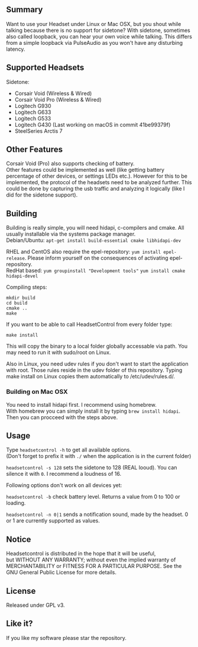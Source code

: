 ## Summary

Want to use your Headset under Linux or Mac OSX, but you shout while talking because there is no support for sidetone? With sidetone, sometimes also called loopback, you can hear your own voice while
talking. This differs from a simple loopback via PulseAudio as you won't have any disturbing latency.

## Supported Headsets

Sidetone:
- Corsair Void (Wireless & Wired)
- Corsair Void Pro (Wireless & Wired)
- Logitech G930
- Logitech G633
- Logitech G533
- Logitech G430 (Last working on macOS in commit 41be99379f)
- SteelSeries Arctis 7


## Other Features

Corsair Void (Pro) also supports checking of battery.\
Other features could be implemented as well (like getting battery percentage of other devices, or settings LEDs etc.). However for this to be implemented, the protocol of the headsets need to be analyzed further. This could be done by capturing the usb traffic and analyzing it logically (like I did for the sidetone support).

## Building

Building is really simple, you will need hidapi, c-compilers and cmake.  All usually installable via the systems package manager.\
Debian/Ubuntu: `apt-get install build-essential cmake libhidapi-dev`

RHEL and CentOS also require the epel-repository: `yum install epel-release`. Please inform yourself on the consequences of activating epel-repository.\
RedHat based: `yum groupinstall "Development tools"` `yum install cmake hidapi-devel`

Compiling steps:
```
mkdir build
cd build
cmake ..
make
```

If you want to be able to call HeadsetControl from every folder type:
```
make install
```
This will copy the binary to a local folder globally accessable via path. You may need to run it with sudo/root on Linux.

Also in Linux, you need udev rules if you don't want to start the application with root. Those rules reside in the udev folder of this repository. Typing make install on Linux copies them automatically to /etc/udev/rules.d/.

### Building on Mac OSX

You need to install hidapi first. I recommend using homebrew.\
With homebrew you can simply install it by typing `brew install hidapi`. Then you can procceed with the steps above.

## Usage

Type `headsetcontrol -h` to get all available options.\
(Don't forget to prefix it with `./` when the application is in the current folder)

`headsetcontrol -s 128` sets the sidetone to 128 (REAL looud). You can silence it with `0`. I recommend a loudness of 16.

Following options don't work on all devices yet:

`headsetcontrol -b` check battery level. Returns a value from 0 to 100 or loading.

`headsetcontrol -n 0|1` sends a notification sound, made by the headset. 0 or 1 are currently supported as values. 

## Notice
Headsetcontrol is distributed in the hope that it will be useful,\
but WITHOUT ANY WARRANTY; without even the implied warranty of\
MERCHANTABILITY or FITNESS FOR A PARTICULAR PURPOSE.  See the\
GNU General Public License for more details.

## License

Released under GPL v3.

## Like it?

If you like my software please star the repository.
